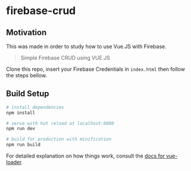 # firebase-crud

## Motivation

This was made in order to study how to use Vue.JS with Firebase.

> Simple Firebase CRUD using VUE.JS

Clone this repo, insert your Firebase Credentials in `index.html` then follow the steps bellow.

## Build Setup

``` bash
# install dependencies
npm install

# serve with hot reload at localhost:8080
npm run dev

# build for production with minification
npm run build
```

For detailed explanation on how things work, consult the [docs for vue-loader](http://vuejs.github.io/vue-loader).
